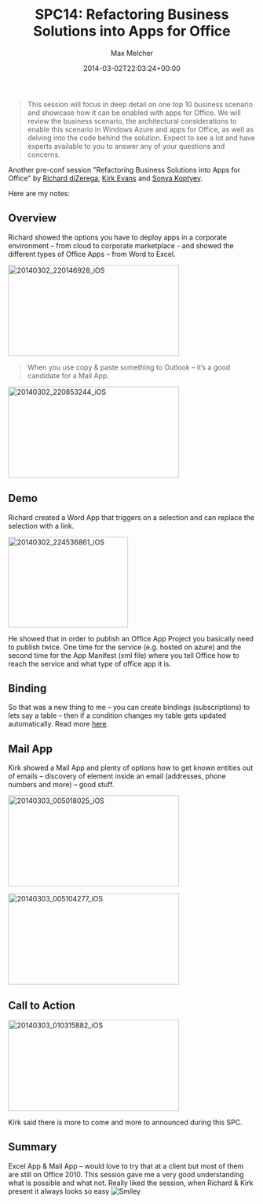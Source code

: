 ﻿---
title: 'SPC14: Refactoring Business Solutions into Apps for Office'
author: Max Melcher
aliases:
   - "/post/2014-03-02-spc14-refactoring-business-solutions-apps-office/"
2014: "03"
type: post
date: 2014-03-02T22:03:24+00:00
url: /2014/03/spc14-refactoring-business-solutions-apps-office/
yourls_shorturl:
  - http://melcher.it/s/1Y
categories:
  - Apps
  - Conference
  - Deep Dive
  - Development
  - SharePoint 2013

---
> This session will focus in deep detail on one top 10 business scenario and showcase how it can be enabled with apps for Office. We will review the business scenario, the architectural considerations to enable this scenario in Windows Azure and apps for Office, as well as delving into the code behind the solution. Expect to see a lot and have experts available to you to answer any of your questions and concerns.

Another pre-conf session "Refactoring Business Solutions into Apps for Office" by [Richard diZerega][1], [Kirk Evans][2] and [Sonya Koptyev][3].

Here are my notes:

## Overview

Richard showed the options you have to deploy apps in a corporate environment – from cloud to corporate marketplace - and showed the different types of Office Apps – from Word to Excel.

[<img style="background-image: none; padding-top: 0px; padding-left: 0px; display: inline; padding-right: 0px; border: 0px;" title="20140302_220146928_iOS" alt="20140302_220146928_iOS" src="http://melcher.it/wp-content/uploads/20140302_220146928_iOS_thumb.jpg" width="348" height="185" border="0" />][4]

> When you use copy & paste something to Outlook – it’s a good candidate for a Mail App.

[<img style="background-image: none; padding-top: 0px; padding-left: 0px; display: inline; padding-right: 0px; border: 0px;" title="20140302_220853244_iOS" alt="20140302_220853244_iOS" src="http://melcher.it/wp-content/uploads/20140302_220853244_iOS_thumb.jpg" width="348" height="185" border="0" />][5]

## Demo

Richard created a Word App that triggers on a selection and can replace the selection with a link.

[<img style="background-image: none; padding-top: 0px; padding-left: 0px; display: inline; padding-right: 0px; border: 0px;" title="20140302_224536861_iOS" alt="20140302_224536861_iOS" src="http://melcher.it/wp-content/uploads/20140302_224536861_iOS_thumb.jpg" width="244" height="184" border="0" />][6]

He showed that in order to publish an Office App Project you basically need to publish twice. One time for the service (e.g. hosted on azure) and the second time for the App Manifest (xml file) where you tell Office how to reach the service and what type of office app it is.

## Binding

So that was a new thing to me – you can create bindings (subscriptions) to lets say a table – then if a condition changes my table gets updated automatically. Read more [here][7].

## Mail App

Kirk showed a Mail App and plenty of options how to get known entities out of emails – discovery of element inside an email (addresses, phone numbers and more) – good stuff.

[<img style="background-image: none; padding-top: 0px; padding-left: 0px; display: inline; padding-right: 0px; border: 0px;" title="20140303_005018025_iOS" alt="20140303_005018025_iOS" src="http://melcher.it/wp-content/uploads/20140303_005018025_iOS_thumb.jpg" width="348" height="185" border="0" />][8]

[<img style="background-image: none; padding-top: 0px; padding-left: 0px; display: inline; padding-right: 0px; border: 0px;" title="20140303_005104277_iOS" alt="20140303_005104277_iOS" src="http://melcher.it/wp-content/uploads/20140303_005104277_iOS_thumb.jpg" width="348" height="185" border="0" />][9]

## Call to Action

[<img style="background-image: none; padding-top: 0px; padding-left: 0px; display: inline; padding-right: 0px; border: 0px;" title="20140303_010315882_iOS" alt="20140303_010315882_iOS" src="http://melcher.it/wp-content/uploads/20140303_010315882_iOS_thumb.jpg" width="348" height="185" border="0" />][10]

Kirk said there is more to come and more to announced during this SPC.

## Summary

Excel App & Mail App – would love to try that at a client but most of them are still on Office 2010. This session gave me a very good understanding what is possible and what not. Really liked the session, when Richard & Kirk present it always looks so easy <img class="wlEmoticon wlEmoticon-smile" style="border-style: none;" alt="Smiley" src="http://melcher.it/wp-content/uploads/wlEmoticon-smile1.png" />

 [1]: https://twitter.com/richdizz
 [2]: https://twitter.com/kaevans
 [3]: https://twitter.com/SonyaKoptyev
 [4]: http://melcher.it/wp-content/uploads/20140302_220146928_iOS.jpg
 [5]: http://melcher.it/wp-content/uploads/20140302_220853244_iOS.jpg
 [6]: http://melcher.it/wp-content/uploads/20140302_224536861_iOS.jpg
 [7]: http://msdn.microsoft.com/en-us/library/office/jj220067.aspx
 [8]: http://melcher.it/wp-content/uploads/20140303_005018025_iOS.jpg
 [9]: http://melcher.it/wp-content/uploads/20140303_005104277_iOS.jpg
 [10]: http://melcher.it/wp-content/uploads/20140303_010315882_iOS.jpg
